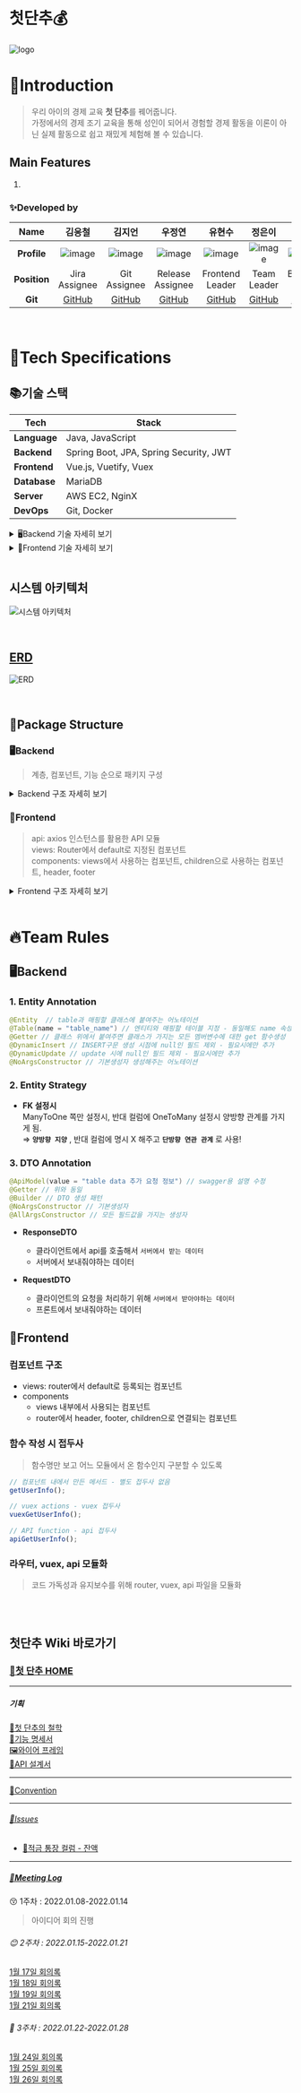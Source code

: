 # 첫단추💰

![logo](image/logo.gif)

# 👋Introduction

> 우리 아이의 경제 교육 **첫 단추**를 꿰어줍니다.  
> 가정에서의 경제 조기 교육을 통해 성인이 되어서 경험할 경제 활동을 이론이 아닌 실제 활동으로 쉽고 재밌게 체험해 볼 수 있습니다.

## Main Features

1.

### ✨Developed by

|   **Name**   |                김응철                 |                김지언                |                  우정연                   |               유현수                |                 정은이                  |               황승연                |
| :----------: | :-----------------------------------: | :----------------------------------: | :---------------------------------------: | :---------------------------------: | :-------------------------------------: | :---------------------------------: |
| **Profile**  |  ![image](image/profile/김응철.jpg)   |  ![image](image/profile/김지언.jpg)  |    ![image](image/profile/우정연.jpg)     | ![image](image/profile/유현수.jpg)  |   ![image](image/profile/정은이.jpg)    | ![image](image/profile/황승연.jpg)  |
| **Position** |          Jira <br> Assignee           |          Git <br> Assignee           |           Release <br> Assignee           |        Frontend <br> Leader         |            Team <br> Leader             |         Backend <br> Leader         |
|   **Git**    | [GitHub](https://github.com/zbqlr456) | [GitHub](https://github.com/rlajiun) | [GitHub](https://github.com/WooJeongYeon) | [GitHub](https://github.com/82surf) | [GitHub](https://github.com/EuneeChung) | [GitHub](https://github.com/yeon-s) |

<br>

# 📃Tech Specifications

## 📚기술 스택

| Tech         | Stack                                  |
| ------------ | -------------------------------------- |
| **Language** | Java, JavaScript                       |
| **Backend**  | Spring Boot, JPA, Spring Security, JWT |
| **Frontend** | Vue.js, Vuetify, Vuex                  |
| **Database** | MariaDB                                |
| **Server**   | AWS EC2, NginX                         |
| **DevOps**   | Git, Docker                            |

<details>
<summary>🖥Backend 기술 자세히 보기</summary>
<div markdown="1">

    - Spring-Boot: 2.6.3
    - spring-boot-starter-data-jpa
    - spring-boot-starter-security
    - spring-boot-starter-web
    - p6spy-spring-boot-starter:1.8.0
    - springfox-swagger2:2.9.2
    - springfox-swagger-ui:2.9.2
    - swagger-annotations:1.5.21
    - io.swagger:swagger-models:1.5.21
    - io.jsonwebtoken:jjwt:0.9.1
    - lombok
    - spring-boot-devtools
    - mariadb-java-client

</div>
</details>

<details>
<summary>🎨Frontend 기술 자세히 보기</summary>
<div markdown="1">

    - vue
    - vue/cli
    - vue-router
    - vuex
    - vuex-persistedstate
    - vuetify
    - axios

</div>
</details>

<br>

## 시스템 아키텍처

![시스템 아키텍처](image/specifications/system_structure.png)

<br>

## [ERD](https://www.erdcloud.com/d/fEbqnr9diEWmQQvGZ)

![ERD](image/specifications/erd.png)

<br>

## 📂Package Structure

### 🖥Backend

> 계층, 컴포넌트, 기능 순으로 패키지 구성

<details>
<summary>Backend 구조 자세히 보기</summary>
<div markdown="1">  
     
```
📦buttonup
 ┣ 📂config
 ┃ ┣ 📂security
 ┃ ┃ ┣ 📜JwtAuthenticationFilter.java
 ┃ ┃ ┣ 📜JwtTokenProvider.java
 ┃ ┃ ┗ 📜WebSecurityConfig.java
 ┃ ┣ 📜SwaggerConfig.java
 ┃ ┗ 📜WebConfig.java
 ┣ 📂controller
 ┃ ┣ 📂account
 ┃ ┃ ┗ 📜AccountController.java
 ┃ ┣ 📂economy
 ┃ ┃ ┗ 📜EconomyController.java
 ┃ ┣ 📂invest
 ┃ ┃ ┣ 📜InvestController.java
 ┃ ┃ ┣ 📜NewsController.java
 ┃ ┃ ┗ 📜SharePriceController.java
 ┃ ┣ 📂job
 ┃ ┃ ┣ 📜JobController.java
 ┃ ┃ ┣ 📜ToDoCheckController.java
 ┃ ┃ ┗ 📜ToDoController.java
 ┃ ┣ 📂request
 ┃ ┃ ┗ 📜RequestController.java
 ┃ ┣ 📂saving
 ┃ ┃ ┗ 📜SavingController.java
 ┃ ┣ 📂user
 ┃ ┃ ┣ 📜ChildController.java
 ┃ ┃ ┗ 📜ParentController.java
 ┃ ┗ 📜ExceptionController.java
 ┣ 📂domain
 ┃ ┣ 📂model
 ┃ ┃ ┣ 📂dto
 ┃ ┃ ┃ ┣ 📂account
 ┃ ┃ ┃ ┃ ┣ 📂request
 ┃ ┃ ┃ ┃ ┃ ┗ 📜HistoryRequest.java
 ┃ ┃ ┃ ┃ ┗ 📂response
 ┃ ┃ ┃ ┃ ┃ ┗ 📜HistoryResponse.java
 ┃ ┃ ┃ ┣ 📂economy
 ┃ ┃ ┃ ┃ ┣ 📂response
 ┃ ┃ ┃ ┃ ┃ ┣ 📜PostResponse.java
 ┃ ┃ ┃ ┃ ┃ ┗ 📜QuizResponse.java
 ┃ ┃ ┃ ┃ ┗ 📜Quiz.java
 ┃ ┃ ┃ ┣ 📂invest
 ┃ ┃ ┃ ┃ ┣ 📂request
 ┃ ┃ ┃ ┃ ┃ ┣ 📜InvestRequest.java
 ┃ ┃ ┃ ┃ ┃ ┣ 📜InvestStatusRequest.java
 ┃ ┃ ┃ ┃ ┃ ┣ 📜NewsRequest.java
 ┃ ┃ ┃ ┃ ┃ ┗ 📜SharePriceRequest.java
 ┃ ┃ ┃ ┃ ┗ 📂response
 ┃ ┃ ┃ ┃ ┃ ┣ 📜InvestPresetResponse.java
 ┃ ┃ ┃ ┃ ┃ ┣ 📜InvestStatusResponse.java
 ┃ ┃ ┃ ┃ ┃ ┣ 📜NewsResponse.java
 ┃ ┃ ┃ ┃ ┃ ┣ 📜RoughInvestResponse.java
 ┃ ┃ ┃ ┃ ┃ ┗ 📜SharePriceResponse.java
 ┃ ┃ ┃ ┣ 📂job
 ┃ ┃ ┃ ┃ ┣ 📂request
 ┃ ┃ ┃ ┃ ┃ ┣ 📜JobHistoryRequest.java
 ┃ ┃ ┃ ┃ ┃ ┣ 📜JobRequest.java
 ┃ ┃ ┃ ┃ ┃ ┗ 📜ToDoCheckRequest.java
 ┃ ┃ ┃ ┃ ┗ 📂response
 ┃ ┃ ┃ ┃ ┃ ┣ 📜JobResponse.java
 ┃ ┃ ┃ ┃ ┃ ┣ 📜ToDoCheckResponse.java
 ┃ ┃ ┃ ┃ ┃ ┗ 📜ToDoResponse.java
 ┃ ┃ ┃ ┣ 📂request
 ┃ ┃ ┃ ┃ ┣ 📂request
 ┃ ┃ ┃ ┃ ┃ ┗ 📜ExchangeRequest.java
 ┃ ┃ ┃ ┃ ┗ 📂response
 ┃ ┃ ┃ ┃ ┃ ┗ 📜RequestHistoryResponse.java
 ┃ ┃ ┃ ┣ 📂saving
 ┃ ┃ ┃ ┃ ┣ 📂request
 ┃ ┃ ┃ ┃ ┃ ┣ 📜SavingCloseRequest.java
 ┃ ┃ ┃ ┃ ┃ ┗ 📜SavingRequest.java
 ┃ ┃ ┃ ┃ ┗ 📂response
 ┃ ┃ ┃ ┃ ┃ ┣ 📜SavingBalanceResponse.java
 ┃ ┃ ┃ ┃ ┃ ┣ 📜SavingCloseResponse.java
 ┃ ┃ ┃ ┃ ┃ ┣ 📜SavingDetailResponse.java
 ┃ ┃ ┃ ┃ ┃ ┗ 📜SavingHistoryResponse.java
 ┃ ┃ ┃ ┗ 📂user
 ┃ ┃ ┃ ┃ ┣ 📂request
 ┃ ┃ ┃ ┃ ┃ ┣ 📜ConnectRequest.java
 ┃ ┃ ┃ ┃ ┃ ┣ 📜JoinRequest.java
 ┃ ┃ ┃ ┃ ┃ ┣ 📜LoginRequest.java
 ┃ ┃ ┃ ┃ ┃ ┗ 📜TutorialRequest.java
 ┃ ┃ ┃ ┃ ┗ 📂response
 ┃ ┃ ┃ ┃ ┃ ┣ 📜ChildResponse.java
 ┃ ┃ ┃ ┃ ┃ ┣ 📜LoginResponse.java
 ┃ ┃ ┃ ┃ ┃ ┣ 📜ParentResponse.java
 ┃ ┃ ┃ ┃ ┃ ┗ 📜TutorialResponse.java
 ┃ ┃ ┗ 📂entity
 ┃ ┃ ┃ ┣ 📂account
 ┃ ┃ ┃ ┃ ┣ 📜AccountHistory.java
 ┃ ┃ ┃ ┃ ┣ 📜AccountHistoryCategory.java
 ┃ ┃ ┃ ┃ ┗ 📜AccountHistoryType.java
 ┃ ┃ ┃ ┣ 📂economy
 ┃ ┃ ┃ ┃ ┣ 📜EconomyPost.java
 ┃ ┃ ┃ ┃ ┣ 📜EconomyTopic.java
 ┃ ┃ ┃ ┃ ┣ 📜Quiz.java
 ┃ ┃ ┃ ┃ ┣ 📜QuizHistory.java
 ┃ ┃ ┃ ┃ ┗ 📜QuizType.java
 ┃ ┃ ┃ ┣ 📂invest
 ┃ ┃ ┃ ┃ ┣ 📜Investment.java
 ┃ ┃ ┃ ┃ ┣ 📜InvestPreset.java
 ┃ ┃ ┃ ┃ ┣ 📜InvestStatus.java
 ┃ ┃ ┃ ┃ ┣ 📜News.java
 ┃ ┃ ┃ ┃ ┗ 📜SharePrice.java
 ┃ ┃ ┃ ┣ 📂job
 ┃ ┃ ┃ ┃ ┣ 📜Job.java
 ┃ ┃ ┃ ┃ ┣ 📜JobHistory.java
 ┃ ┃ ┃ ┃ ┣ 📜JobImage.java
 ┃ ┃ ┃ ┃ ┣ 📜PayTerm.java
 ┃ ┃ ┃ ┃ ┣ 📜ToDo.java
 ┃ ┃ ┃ ┃ ┗ 📜ToDoCheck.java
 ┃ ┃ ┃ ┣ 📂product
 ┃ ┃ ┃ ┃ ┣ 📜Product.java
 ┃ ┃ ┃ ┃ ┗ 📜ProductType.java
 ┃ ┃ ┃ ┣ 📂request
 ┃ ┃ ┃ ┃ ┣ 📜RequestHistory.java
 ┃ ┃ ┃ ┃ ┣ 📜RequestHistoryStatus.java
 ┃ ┃ ┃ ┃ ┗ 📜RequestHistoryType.java
 ┃ ┃ ┃ ┣ 📂saving
 ┃ ┃ ┃ ┃ ┣ 📜Saving.java
 ┃ ┃ ┃ ┃ ┗ 📜SavingHistory.java
 ┃ ┃ ┃ ┗ 📂user
 ┃ ┃ ┃ ┃ ┣ 📜Child.java
 ┃ ┃ ┃ ┃ ┗ 📜Parent.java
 ┃ ┣ 📂repository
 ┃ ┃ ┣ 📂account
 ┃ ┃ ┃ ┗ 📜AccountRepository.java
 ┃ ┃ ┣ 📂economy
 ┃ ┃ ┃ ┣ 📜EconomyPostRepository.java
 ┃ ┃ ┃ ┣ 📜EconomyTopicRepository.java
 ┃ ┃ ┃ ┣ 📜QuizHistoryRepository.java
 ┃ ┃ ┃ ┗ 📜QuizRepository.java
 ┃ ┃ ┣ 📂invest
 ┃ ┃ ┃ ┣ 📜InvestPresetRepository.java
 ┃ ┃ ┃ ┣ 📜InvestRepository.java
 ┃ ┃ ┃ ┣ 📜InvestStatusRepository.java
 ┃ ┃ ┃ ┣ 📜NewsRepository.java
 ┃ ┃ ┃ ┗ 📜SharePriceRepository.java
 ┃ ┃ ┣ 📂job
 ┃ ┃ ┃ ┣ 📜JobHistoryRepository.java
 ┃ ┃ ┃ ┣ 📜JobImageRepository.java
 ┃ ┃ ┃ ┣ 📜JobRepository.java
 ┃ ┃ ┃ ┣ 📜ToDoCheckRepository.java
 ┃ ┃ ┃ ┗ 📜ToDoRepository.java
 ┃ ┃ ┣ 📂request
 ┃ ┃ ┃ ┗ 📜RequestHistoryRepository.java
 ┃ ┃ ┣ 📂saving
 ┃ ┃ ┃ ┣ 📜SavingHistoryRepository.java
 ┃ ┃ ┃ ┗ 📜SavingRepository.java
 ┃ ┃ ┗ 📂user
 ┃ ┃ ┃ ┣ 📜ChildRepository.java
 ┃ ┃ ┃ ┗ 📜ParentRepository.java
 ┃ ┗ 📂service
 ┃ ┃ ┣ 📂account
 ┃ ┃ ┃ ┗ 📜AccountService.java
 ┃ ┃ ┣ 📂common
 ┃ ┃ ┃ ┗ 📜ImageService.java
 ┃ ┃ ┣ 📂economy
 ┃ ┃ ┃ ┗ 📜EconomyService.java
 ┃ ┃ ┣ 📂invest
 ┃ ┃ ┃ ┣ 📜InvestService.java
 ┃ ┃ ┃ ┣ 📜InvestStatusService.java
 ┃ ┃ ┃ ┣ 📜NewsService.java
 ┃ ┃ ┃ ┗ 📜SharePriceService.java
 ┃ ┃ ┣ 📂job
 ┃ ┃ ┃ ┣ 📜JobService.java
 ┃ ┃ ┃ ┣ 📜ToDoCheckService.java
 ┃ ┃ ┃ ┗ 📜ToDoService.java
 ┃ ┃ ┣ 📂request
 ┃ ┃ ┃ ┗ 📜RequestService.java
 ┃ ┃ ┣ 📂saving
 ┃ ┃ ┃ ┗ 📜SavingService.java
 ┃ ┃ ┗ 📂user
 ┃ ┃ ┃ ┣ 📜ChildService.java
 ┃ ┃ ┃ ┣ 📜CustomuserDetailService.java
 ┃ ┃ ┃ ┣ 📜ParentService.java
 ┃ ┃ ┃ ┗ 📜TutorialService.java
 ┣ 📂exception
 ┃ ┣ 📜BalanceOverException.java
 ┃ ┣ 📜ExistInvestException.java
 ┃ ┗ 📜NullJobException.java
 ┗ 📜ButtonUpApplication.java
```

</div>
</details>

### 🎨Frontend

> api: axios 인스턴스를 활용한 API 모듈 <br>
> views: Router에서 default로 지정된 컴포넌트 <br>
> components: views에서 사용하는 컴포넌트, children으로 사용하는 컴포넌트, header, footer

<details>
<summary>Frontend 구조 자세히 보기</summary>
<div markdown="1">

```
📦src
 ┣ 📂api
 ┃ ┣ 📜accountsAPI.js
 ┃ ┣ 📜checkListAPI.js
 ┃ ┣ 📜childrenAPI.js
 ┃ ┣ 📜economyAPI.js
 ┃ ┣ 📜index.js
 ┃ ┣ 📜investAPI.js
 ┃ ┣ 📜jobsAPI.js
 ┃ ┣ 📜parentAPI.js
 ┃ ┣ 📜requestAPI.js
 ┃ ┣ 📜savingsAPI.js
 ┃ ┣ 📜todoListAPI.js
 ┃ ┗ 📜userAPI.js
 ┣ 📂assets
 ┃ ┣ 📂image
 ┃ ┃ ┣ 📜mockup-child-home-crop.png
 ┃ ┃ ┣ 📜mockup-child-home.png
 ┃ ┃ ┣ 📜mockup-child-invest-crop.png
 ┃ ┃ ┣ 📜mockup-child-invest.png
 ┃ ┃ ┣ 📜mockup-child-study.png
 ┃ ┃ ┣ 📜mockup-parent-exchange-crop.png
 ┃ ┃ ┣ 📜mockup-parent-exchange.png
 ┃ ┃ ┣ 📜mockup-parent-job-crop.png
 ┃ ┃ ┗ 📜mockup-parent-job.png
 ┃ ┣ 📂scss
 ┃ ┃ ┗ 📜style.scss
 ┃ ┗ 📂svg
 ┃ ┃ ┣ 📜child-work.svg
 ┃ ┃ ┣ 📜finance-app-animate.svg
 ┃ ┃ ┣ 📜growing.svg
 ┃ ┃ ┗ 📜piggy-bank-animate.svg
 ┣ 📂components
 ┃ ┣ 📂child
 ┃ ┃ ┣ 📂activity
 ┃ ┃ ┃ ┣ 📜InvestBtmSheet.vue
 ┃ ┃ ┃ ┣ 📜InvestGraph.vue
 ┃ ┃ ┃ ┣ 📜InvestTable.vue
 ┃ ┃ ┃ ┣ 📜NewsList.vue
 ┃ ┃ ┃ ┗ 📜StudyCard.vue
 ┃ ┃ ┣ 📂home
 ┃ ┃ ┃ ┣ 📜AccountHistoryBtmSheet.vue
 ┃ ┃ ┃ ┣ 📜AccountHistoryList.vue
 ┃ ┃ ┃ ┣ 📜MainAccountCard.vue
 ┃ ┃ ┃ ┗ 📜SavingHistoryBtmSheet.vue
 ┃ ┃ ┣ 📜InstallmentSaving.vue
 ┃ ┃ ┗ 📜NotSync.vue
 ┃ ┣ 📂common
 ┃ ┃ ┣ 📂headers
 ┃ ┃ ┃ ┣ 📜BackHeader.vue
 ┃ ┃ ┃ ┣ 📜GreetingHeader.vue
 ┃ ┃ ┃ ┗ 📜IndexHeader.vue
 ┃ ┃ ┣ 📜BottomNav.vue
 ┃ ┃ ┣ 📜BottomSheet.vue
 ┃ ┃ ┣ 📜CardMenu.vue
 ┃ ┃ ┣ 📜JobWithTodoListCard.vue
 ┃ ┃ ┣ 📜Modal.vue
 ┃ ┃ ┗ 📜TodoList.vue
 ┃ ┗ 📂parent
 ┃ ┃ ┣ 📂activity
 ┃ ┃ ┃ ┣ 📂NewInvest
 ┃ ┃ ┃ ┃ ┣ 📜priceInput.vue
 ┃ ┃ ┃ ┃ ┗ 📜selectInput.vue
 ┃ ┃ ┃ ┗ 📜JobCard.vue
 ┃ ┃ ┣ 📂home
 ┃ ┃ ┃ ┣ 📜ChildAccount.vue
 ┃ ┃ ┃ ┣ 📜ChildCardInfo.vue
 ┃ ┃ ┃ ┣ 📜Deposit.vue
 ┃ ┃ ┃ ┗ 📜Tutorial.vue
 ┃ ┃ ┣ 📂tutorial
 ┃ ┃ ┃ ┣ 📜TutorialChildSync.vue
 ┃ ┃ ┃ ┣ 📜TutorialDanchoo.vue
 ┃ ┃ ┃ ┣ 📜TutorialJob.vue
 ┃ ┃ ┃ ┗ 📜TutorialStock.vue
 ┃ ┃ ┗ 📜BottomNav.vue
 ┣ 📂config
 ┃ ┗ 📜index.js
 ┣ 📂plugins
 ┃ ┗ 📜vuetify.js
 ┣ 📂router
 ┃ ┣ 📂child
 ┃ ┃ ┣ 📜activity.js
 ┃ ┃ ┣ 📜home.js
 ┃ ┃ ┣ 📜shop.js
 ┃ ┃ ┗ 📜userInfo.js
 ┃ ┣ 📂common
 ┃ ┃ ┗ 📜common.js
 ┃ ┣ 📂parent
 ┃ ┃ ┣ 📜activity.js
 ┃ ┃ ┣ 📜home.js
 ┃ ┃ ┣ 📜requestList.js
 ┃ ┃ ┣ 📜tutorial.js
 ┃ ┃ ┗ 📜userInfo.js
 ┃ ┗ 📜index.js
 ┣ 📂sass
 ┃ ┗ 📜variables.scss
 ┣ 📂store
 ┃ ┣ 📂modules
 ┃ ┃ ┣ 📜accountStore.js
 ┃ ┃ ┣ 📜investStore.js
 ┃ ┃ ┣ 📜parentStore.js
 ┃ ┃ ┣ 📜savingStore.js
 ┃ ┃ ┗ 📜userStore.js
 ┃ ┗ 📜index.js
 ┣ 📂views
 ┃ ┣ 📂child
 ┃ ┃ ┣ 📂Activity
 ┃ ┃ ┃ ┣ 📜Invest.vue
 ┃ ┃ ┃ ┣ 📜Main.vue
 ┃ ┃ ┃ ┣ 📜News.vue
 ┃ ┃ ┃ ┣ 📜Saving.vue
 ┃ ┃ ┃ ┣ 📜Study.vue
 ┃ ┃ ┃ ┗ 📜StudyDetail.vue
 ┃ ┃ ┣ 📂home
 ┃ ┃ ┃ ┣ 📜AccountHistory.vue
 ┃ ┃ ┃ ┗ 📜Main.vue
 ┃ ┃ ┗ 📜Shop.vue
 ┃ ┣ 📂common
 ┃ ┃ ┣ 📜Index.vue
 ┃ ┃ ┣ 📜Login.vue
 ┃ ┃ ┣ 📜Signup.vue
 ┃ ┃ ┗ 📜UserInfo.vue
 ┃ ┗ 📂parent
 ┃ ┃ ┣ 📂activity
 ┃ ┃ ┃ ┣ 📜AddJob.vue
 ┃ ┃ ┃ ┣ 📜InvestDetail.vue
 ┃ ┃ ┃ ┣ 📜InvestManage.vue
 ┃ ┃ ┃ ┣ 📜JobManage.vue
 ┃ ┃ ┃ ┣ 📜Main.vue
 ┃ ┃ ┃ ┗ 📜NewInvest.vue
 ┃ ┃ ┣ 📂home
 ┃ ┃ ┃ ┣ 📜ChildInfo.vue
 ┃ ┃ ┃ ┗ 📜Home.vue
 ┃ ┃ ┣ 📜RequestList.vue
 ┃ ┃ ┗ 📜Tutorial.vue
 ┣ 📜App.vue
 ┗ 📜main.js
```

</div>
</details>

<br>

# 🔥Team Rules

## 🖥Backend

### 1. Entity Annotation

```java
@Entity  // table과 매핑할 클래스에 붙여주는 어노테이션
@Table(name = "table_name") // 엔티티와 매핑할 테이블 지정 - 동일해도 name 속성 필수 작성
@Getter // 클래스 위에서 붙여주면 클래스가 가지는 모든 멤버변수에 대한 get 함수생성
@DynamicInsert // INSERT구문 생성 시점에 null인 필드 제외 - 필요시에만 추가
@DynamicUpdate // update 시에 null인 필드 제외 - 필요시에만 추가
@NoArgsConstructor // 기본생성자 생성해주는 어노테이션
```

### 2. Entity Strategy

- **FK 설정시**  
   ManyToOne 쪽만 설정시, 반대 컬럼에 OneToMany 설정시 양방향 관계를 가지게 됨.  
   ⇒ **`양방향 지양`** , 반대 컬럼에 명시 X 해주고 **`단방향 연관 관계`** 로 사용!

### 3. DTO Annotation

```java
@ApiModel(value = "table data 추가 요청 정보") // swagger용 설명 수정
@Getter // 위와 동일
@Builder // DTO 생성 패턴
@NoArgsConstructor // 기본생성자
@AllArgsConstructor // 모든 필드값을 가지는 생성자
```

- **ResponseDTO**

  - 클라이언트에서 api를 호출해서 `서버에서 받는 데이터`
  - 서버에서 보내줘야하는 데이터

- **RequestDTO**
  - 클라이언트의 요청을 처리하기 위해 `서버에서 받아야하는 데이터`
  - 프론트에서 보내줘야하는 데이터

## 🎨Frontend

### 컴포넌트 구조

- views: router에서 default로 등록되는 컴포넌트
- components
  - views 내부에서 사용되는 컴포넌트
  - router에서 header, footer, children으로 연결되는 컴포넌트

### 함수 작성 시 접두사

> 함수명만 보고 어느 모듈에서 온 함수인지 구분할 수 있도록

```javascript
// 컴포넌트 내에서 만든 메서드 - 별도 접두사 없음
getUserInfo();

// vuex actions - vuex 접두사
vuexGetUserInfo();

// API function - api 접두사
apiGetUserInfo();
```

### 라우터, vuex, api 모듈화

> 코드 가독성과 유지보수를 위해 router, vuex, api 파일을 모듈화

<br>
<br>

## 첫단추 Wiki 바로가기

### [🌝첫 단추 HOME](https://lab.ssafy.com/s06-webmobile2-sub2/S06P12B205/-/wikis/home)

---

##### 기획

[🤝첫 단추의 철학](https://lab.ssafy.com/s06-webmobile2-sub2/S06P12B205/-/wikis/첫단추의-철학)  
[📜기능 명세서](https://docs.google.com/spreadsheets/d/1hQY69DIqmML3cubXh1oSkBYgT4yhRZiXsK6mI_f-EeI/edit#gid=0)  
[🖼와이어 프레임](https://www.figma.com/file/WZHm2zGmlgqLCwbs7ftYLR/%EC%B2%AB%EB%8B%A8%EC%B6%94?node-id=585%3A3019)  
[🎾API 설계서](https://docs.google.com/spreadsheets/d/1hQY69DIqmML3cubXh1oSkBYgT4yhRZiXsK6mI_f-EeI/edit#gid=1081310975)

---

[🤝Convention](https://lab.ssafy.com/s06-webmobile2-sub2/S06P12B205/-/wikis/%F0%9F%A4%9DConvention)

---

###### [🚨Issues](https://lab.ssafy.com/s06-webmobile2-sub2/S06P12B205/-/wikis/%F0%9F%9A%A8Issues)

- [🐽적금 통장 컬럼 - 잔액](https://lab.ssafy.com/s06-webmobile2-sub2/S06P12B205/-/wikis/적금-통장-컬럼---잔액)

---

##### [🎫Meeting Log](https://lab.ssafy.com/s06-webmobile2-sub2/S06P12B205/-/wikis/%F0%9F%8E%ABMeeting-Log)

😚 1주차 : 2022.01.08-2022.01.14

> 아이디어 회의 진행

###### 😊 2주차 : 2022.01.15-2022.01.21

[1월 17일 회의록](https://lab.ssafy.com/s06-webmobile2-sub2/S06P12B205/-/wikis/1월-17일-회의)  
[1월 18일 회의록](https://lab.ssafy.com/s06-webmobile2-sub2/S06P12B205/-/wikis/1월-18일-회의)  
[1월 19일 회의록](https://lab.ssafy.com/s06-webmobile2-sub2/S06P12B205/-/wikis/1월-19일-회의)  
[1월 21일 회의록](https://lab.ssafy.com/s06-webmobile2-sub2/S06P12B205/-/wikis/1월-21일-회의)

###### 🤔 3주차 : 2022.01.22-2022.01.28

[1월 24일 회의록](https://lab.ssafy.com/s06-webmobile2-sub2/S06P12B205/-/wikis/1월-24일-회의)  
[1월 25일 회의록](https://lab.ssafy.com/s06-webmobile2-sub2/S06P12B205/-/wikis/1월-25일-회의)  
[1월 26일 회의록](https://lab.ssafy.com/s06-webmobile2-sub2/S06P12B205/-/wikis/1월-26일-회의)
